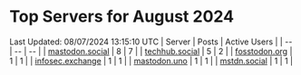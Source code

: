 # Top Servers for August 2024
Last Updated: 08/07/2024 13:15:10 UTC
| Server | Posts | Active Users |
| -- | -- | -- |
| [mastodon.social](https://mastodon.social/tags/PowerShell) | 8 | 7 |
| [techhub.social](https://techhub.social/tags/PowerShell) | 5 | 2 |
| [fosstodon.org](https://fosstodon.org/tags/PowerShell) | 1 | 1 |
| [infosec.exchange](https://infosec.exchange/tags/PowerShell) | 1 | 1 |
| [mastodon.uno](https://mastodon.uno/tags/PowerShell) | 1 | 1 |
| [mstdn.social](https://mstdn.social/tags/PowerShell) | 1 | 1 |
